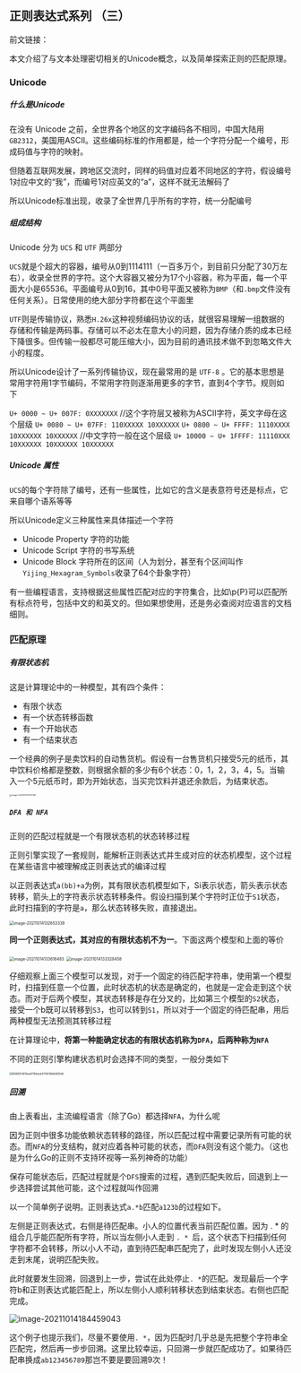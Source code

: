 ## 正则表达式系列 （三）

前文链接：

本文介绍了与文本处理密切相关的Unicode概念，以及简单探索正则的匹配原理。

### Unicode

##### 什么是Unicode

在没有 Unicode 之前，全世界各个地区的文字编码各不相同，中国大陆用`GB2312`，美国用ASCII。这些编码标准的作用都是，给一个字符分配一个编号，形成码值与字符的映射。

但随着互联网发展，跨地区交流时，同样的码值对应着不同地区的字符，假设编号1对应中文的“我”，而编号1对应英文的“a”，这样不就无法解码了

所以Unicode标准出现，收录了全世界几乎所有的字符，统一分配编号

##### 组成结构

Unicode 分为 `UCS` 和 `UTF` 两部分

`UCS`就是个超大的容器，编号从0到1114111（一百多万个，到目前只分配了30万左右），收录全世界的字符。这个大容器又被分为17个小容器，称为平面，每一个平面大小是65536。平面编号从0到16，其中0号平面又被称为`BMP`（和`.bmp`文件没有任何关系）。日常使用的绝大部分字符都在这个平面里

`UTF`则是传输协议，熟悉`H.26x`这种视频编码协议的话，就很容易理解一组数据的存储和传输是两码事。存储可以不必太在意大小的问题，因为存储介质的成本已经下降很多。但传输一般都尽可能压缩大小，因为目前的通讯技术做不到忽略文件大小的程度。

所以Unicode设计了一系列传输协议，现在最常用的是 `UTF-8` 。它的基本思想是常用字符用1字节编码，不常用字符则逐渐用更多的字节，直到4个字节。规则如下

`U+ 0000 ~ U+ 007F: 0XXXXXXX`  //这个字符层又被称为ASCII字符，英文字母在这个层级
`U+ 0080 ~ U+ 07FF: 110XXXXX 10XXXXXX`
`U+ 0800 ~ U+ FFFF: 1110XXXX 10XXXXXX 10XXXXXX`  //中文字符一般在这个层级
`U+ 10000 ~ U+ 1FFFF: 11110XXX 10XXXXXX 10XXXXXX 10XXXXXX`

##### Unicode 属性

`UCS`的每个字符除了编号，还有一些属性，比如它的含义是表意符号还是标点，它来自哪个语系等等

所以Unicode定义三种属性来具体描述一个字符

- Unicode Property  字符的功能
- Unicode Script  字符的书写系统
- Unicode Block  字符所在的区间（人为划分，甚至有个区间叫作`Yijing_Hexagram_Symbols`收录了64个卦象字符）

有一些编程语言，支持根据这些属性匹配对应的字符集合，比如\p{P}可以匹配所有标点符号，包括中文的和英文的。但如果想使用，还是务必查阅对应语言的文档细则。

### 匹配原理

##### 有限状态机

这是计算理论中的一种模型，其有四个条件：

- 有限个状态
- 有一个状态转移函数
- 有一个开始状态
- 有一个结束状态

一个经典的例子是卖饮料的自动售货机。假设有一台售货机只接受5元的纸币，其中饮料价格都是整数，则根据余额的多少有6个状态：0，1，2，3，4，5。当输入一个5元纸币时，即为开始状态，当买完饮料并退还余款后，为结束状态。

<img src="C:\Users\19956875375\AppData\Roaming\Typora\typora-user-images\image-20211014131317169.png" alt="image-20211014131317169" style="zoom:25%;" />

##### `DFA 和 NFA`

正则的匹配过程就是一个有限状态机的状态转移过程

正则引擎实现了一套规则，能解析正则表达式并生成对应的状态机模型，这个过程在某些语言中被理解成正则表达式的编译过程

以正则表达式`a(bb)+a`为例，其有限状态机模型如下，Si表示状态，箭头表示状态转移，箭头上的字符表示状态转移条件。假设扫描到某个字符时正位于`S1`状态，此时扫描到的字符是`a`，那么状态转移失败，直接退出。

<img src="C:\Users\19956875375\AppData\Roaming\Typora\typora-user-images\image-20211014132653339.png" alt="image-20211014132653339" style="zoom: 50%;" />

**同一个正则表达式，其对应的有限状态机不为一**。下面这两个模型和上面的等价

<img src="C:\Users\19956875375\AppData\Roaming\Typora\typora-user-images\image-20211014133618483.png" alt="image-20211014133618483" style="zoom:50%;" />

<img src="C:\Users\19956875375\AppData\Roaming\Typora\typora-user-images\image-20211014133328458.png" alt="image-20211014133328458" style="zoom:50%;" />

仔细观察上面三个模型可以发现，对于一个固定的待匹配字符串，使用第一个模型时，扫描到任意一个位置，此时状态机的状态是确定的，也就是一定会走到这个状态。而对于后两个模型，其状态转移是存在分叉的，比如第三个模型的`S2`状态，接受一个b既可以转移到`S3`，也可以转到`S1`，所以对于一个固定的待匹配串，用后两种模型无法预测其转移过程

在计算理论中，**将第一种能确定状态的有限状态机称为`DFA`，后两种称为`NFA`**

不同的正则引擎构建状态机时会选择不同的类型，一般分类如下

<img src="C:\Users\199568~1\AppData\Local\Temp\WeChat Files\666653810ee6780acb479436b6d59d0.jpg" alt="666653810ee6780acb479436b6d59d0" style="zoom:35%;" />

##### 回溯

由上表看出，主流编程语言（除了Go）都选择`NFA`，为什么呢

因为正则中很多功能依赖状态转移的路径，所以匹配过程中需要记录所有可能的状态。而`NFA`的分支结构，就对应着各种可能的状态，而`DFA`则没有这个能力。（这也是为什么Go的正则不支持环视等一系列神奇的功能）

保存可能状态后，匹配过程就是个`DFS`搜索的过程，遇到匹配失败后，回退到上一步选择尝试其他可能，这个过程就叫作回溯

以一个简单例子说明。正则表达式`a.*b`匹配`a123b`的过程如下。

左侧是正则表达式，右侧是待匹配串。小人的位置代表当前匹配位置。因为 . * 的组合几乎能匹配所有字符，所以当左侧小人走到 `. * `后，这个状态下扫描到任何字符都不会转移，所以小人不动，直到待匹配串匹配完了，此时发现左侧小人还没走到末尾，说明匹配失败。

此时就要发生回溯，回退到上一步，尝试在此处停止`. *`的匹配。发现最后一个字符b和正则表达式能匹配上，所以左侧小人顺利转移状态到结束状态。右侧也匹配完成。

![image-20211014184459043](C:\Users\19956875375\AppData\Roaming\Typora\typora-user-images\image-20211014184459043.png)

这个例子也提示我们，尽量不要使用`. *`，因为匹配时几乎总是先把整个字符串全匹配完，然后再一步步回溯。这里比较幸运，只回溯一步就匹配成功了。如果待匹配串换成`ab123456789`那岂不要是要回溯9次！

